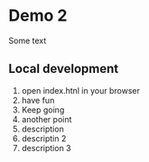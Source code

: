 # Demo 2

Some text


## Local development

1. open index.htnl in your browser
2. have fun
3. Keep going
4. another point
5. description
6. descriptin 2
7. description 3
   
